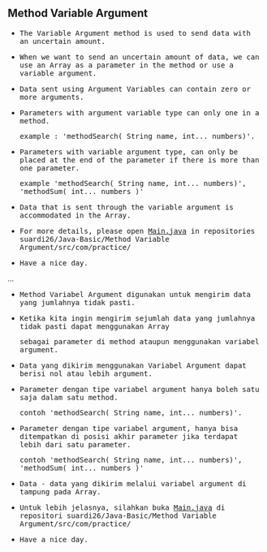 ## Method Variable Argument

- <samp>The Variable Argument method is used to send data with an uncertain amount.</samp>

- <samp>When we want to send an uncertain amount of data, we can use an Array as a parameter in the method or use a variable argument.</samp>

- <samp>Data sent using Argument Variables can contain zero or more arguments.</samp>

- <samp>Parameters with argument variable type can only one in a method.</samp>
  
  <samp>example : 'methodSearch( String name, int... numbers)'.</samp>

- <samp>Parameters with variable argument type, can only be placed at the end of the parameter if there is more than one parameter.</samp>
  
  <samp>example 'methodSearch( String name, int... numbers)', 'methodSum( int... numbers )'</samp>

- <samp>Data that is sent through the variable argument is accommodated in the Array.</samp>

- <samp>For more details, please open [Main.java](https://github.com/suardi26/Java-Basic/blob/main/Method%20Variable%20Argument/src/com/practice/Main.java) in repositories suardi26/Java-Basic/Method Variable Argument/src/com/practice/</samp>

- <samp>Have a nice day.</samp>

...

- <samp>Method Variabel Argument digunakan untuk mengirim data yang jumlahnya tidak pasti.<samp>

- <samp>Ketika kita ingin mengirim sejumlah data yang jumlahnya tidak pasti dapat menggunakan Array <samp>

  <samp>sebagai parameter di method ataupun menggunakan variabel argument.<samp>

- <samp>Data yang dikirim menggunakan Variabel Argument dapat berisi nol atau lebih argument.<samp>

- <samp>Parameter dengan tipe variabel argument hanya boleh satu saja dalam satu method.<samp>
  
  <samp>contoh 'methodSearch( String name, int... numbers)'.<samp>

- <samp>Parameter dengan tipe variabel argument, hanya bisa ditempatkan di posisi akhir parameter jika terdapat lebih dari satu parameter.<samp>

  <samp>contoh 'methodSearch( String name, int... numbers)', 'methodSum( int... numbers )'<samp>

- <samp>Data - data yang dikirim melalui variabel argument di tampung pada Array.<samp>

- <samp>Untuk lebih jelasnya, silahkan buka [Main.java](https://github.com/suardi26/Java-Basic/blob/main/Method%20Variable%20Argument/src/com/practice/Main.java) di repositori suardi26/Java-Basic/Method Variable Argument/src/com/practice/</samp>

- <samp>Have a nice day.</samp>
